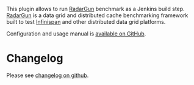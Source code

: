 
This plugin allows to run
[RadarGun](https://github.com/radargun/radargun) benchmark as a Jenkins
build step.  
[RadarGun](https://github.com/radargun/radargun) is a data grid and
distributed cache benchmarking framework built to test
[Infinispan](http://www.infinispan.org/) and other distributed data grid
platforms.

Configuration and usage manual is [available on
GitHub](https://github.com/jenkinsci/radargun-plugin/blob/master/README.adoc).

# Changelog

Please see [changelog on
github](https://github.com/jenkinsci/radargun-plugin/blob/master/CHANGELOG.adoc).

 
